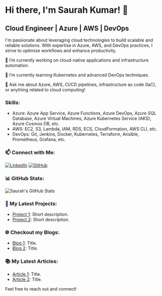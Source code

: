 # Hi there, I'm Saurah Kumar! 👋
## Cloud Engineer | Azure | AWS | DevOps

I'm passionate about leveraging cloud technologies to build scalable and reliable solutions. With expertise in Azure, AWS, and DevOps practices, I strive to optimize workflows and enhance productivity.

🔭 I’m currently working on cloud-native applications and infrastructure automation.

🌱 I’m currently learning Kubernetes and advanced DevOps techniques.

💬 Ask me about Azure, AWS, CI/CD pipelines, infrastructure as code (IaC), or anything related to cloud computing!

### Skills:
- Azure: Azure App Service, Azure Functions, Azure DevOps, Azure SQL Database, Azure Virtual Machines, Azure Kubernetes Service (AKS), Azure Cosmos DB, etc.
- AWS: EC2, S3, Lambda, IAM, RDS, ECS, CloudFormation, AWS CLI, etc.
- DevOps: Git, Jenkins, Docker, Kubernetes, Terraform, Ansible, Prometheus, Grafana, etc.

### 📫 Connect with Me:
[![LinkedIn](https://img.shields.io/badge/LinkedIn-saurahkumar-blue)](https://www.linkedin.com/in/saurahkumar/)
[![GitHub](https://img.shields.io/badge/GitHub-saurahkumar-green)](https://github.com/saurahkumar)

### 📊 GitHub Stats:
![Saurah's GitHub Stats](https://github-readme-stats.vercel.app/api?username=saurahkumar&show_icons=true&theme=radical)

### 🚀 My Latest Projects:
- [Project 1](link_to_project_1): Short description.
- [Project 2](link_to_project_2): Short description.

### 🌐 Checkout my Blogs:
- [Blog 1](link_to_blog_1): Title.
- [Blog 2](link_to_blog_2): Title.

### 📚 My Latest Articles:
- [Article 1](link_to_article_1): Title.
- [Article 2](link_to_article_2): Title.

Feel free to reach out and connect!
